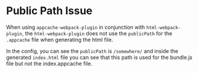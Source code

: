 # Public Path Issue

When using `appcache-webpack-plugin` in conjunction with `html-webpack-plugin`, the `html-webpack-plugin` does not use the `publicPath` for the `.appcache` file when generating the html file.

In the config, you can see the `publicPath` is `/somewhere/` and inside the generated `index.html` file you can see that this path is used for the bundle.js file but not the index.appcache file.
